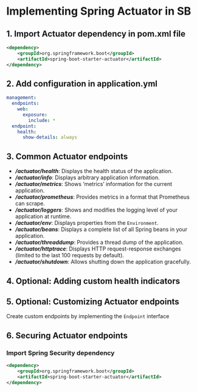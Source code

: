 # Implementing Spring Actuator in SB 
## 1. Import Actuator dependency in pom.xml file
```xml
<dependency>
    <groupId>org.springframework.boot</groupId>
    <artifactId>spring-boot-starter-actuator</artifactId>
</dependency>
```

## 2. Add configuration in application.yml
```yml
management:
  endpoints:
    web:
      exposure:
        include: *
  endpoint:
    health:
      show-details: always
```

## 3. Common Actuator endpoints
- ***/actuator/health***: Displays the health status of the application.
- ***/actuator/info***: Displays arbitrary application information.
- ***/actuator/metrics***: Shows ‘metrics’ information for the current application.
- ***/actuator/prometheus***: Provides metrics in a format that Prometheus can scrape.
- ***/actuator/loggers***: Shows and modifies the logging level of your application at runtime.
- ***/actuator/env***: Displays properties from the `Environment`.
- ***/actuator/beans***: Displays a complete list of all Spring beans in your application.
- ***/actuator/threaddump***: Provides a thread dump of the application.
- ***/actuator/httptrace***: Displays HTTP request-response exchanges (limited to the last 100 requests by default).
- ***/actuator/shutdown***: Allows shutting down the application gracefully.

## 4. Optional: Adding custom health indicators

## 5. Optional: Customizing Actuator endpoints
Create custom endpoints by implementing the `Endpoint` interface

## 6. Securing Actuator endpoints
### Import Spring Security dependency
```xml
<dependency>
    <groupId>org.springframework.boot</groupId>
    <artifactId>spring-boot-starter-actuator</artifactId>
</dependency>
```
